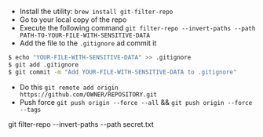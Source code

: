 - Install the utility: `brew install git-filter-repo`
- Go to your local copy of the repo
- Execute the following command `git filter-repo --invert-paths --path PATH-TO-YOUR-FILE-WITH-SENSITIVE-DATA`
- Add the file to the `.gitignore` ad commit it
```bash
$ echo "YOUR-FILE-WITH-SENSITIVE-DATA" >> .gitignore
$ git add .gitignore
$ git commit -m "Add YOUR-FILE-WITH-SENSITIVE-DATA to .gitignore"
```
- Do this `git remote add origin https://github.com/OWNER/REPOSITORY.git`
- Push force `git push origin --force --all` && `git push origin --force --tags`

git filter-repo --invert-paths --path secret.txt